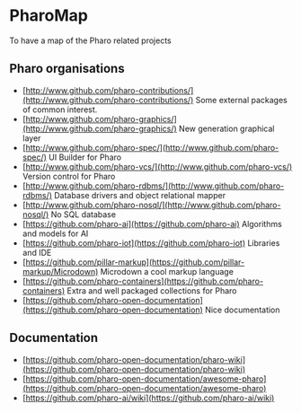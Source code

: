# PharoMap
To have a map of the Pharo related projects


## Pharo organisations

* [http://www.github.com/pharo-contributions/](http://www.github.com/pharo-contributions/)
Some external packages of common interest.
* [http://www.github.com/pharo-graphics/](http://www.github.com/pharo-graphics/)
New generation graphical layer
* [http://www.github.com/pharo-spec/](http://www.github.com/pharo-spec/)
UI Builder for Pharo
* [http://www.github.com/pharo-vcs/](http://www.github.com/pharo-vcs/)
Version control for Pharo
* [http://www.github.com/pharo-rdbms/](http://www.github.com/pharo-rdbms/)
Database drivers and object relational mapper
* [http://www.github.com/pharo-nosql/](http://www.github.com/pharo-nosql/)
No SQL database
* [https://github.com/pharo-ai](https://github.com/pharo-ai)
Algorithms and models for AI
* [https://github.com/pharo-iot](https://github.com/pharo-iot)
Libraries and IDE
* [https://github.com/pillar-markup](https://github.com/pillar-markup/Microdown)
Microdown a cool markup language
* [https://github.com/pharo-containers](https://github.com/pharo-containers)
Extra and well packaged collections for Pharo
* [https://github.com/pharo-open-documentation](https://github.com/pharo-open-documentation)
Nice documentation

## Documentation

* [https://github.com/pharo-open-documentation/pharo-wiki](https://github.com/pharo-open-documentation/pharo-wiki)
* [https://github.com/pharo-open-documentation/awesome-pharo](https://github.com/pharo-open-documentation/awesome-pharo)
* [https://github.com/pharo-ai/wiki](https://github.com/pharo-ai/wiki)
